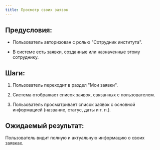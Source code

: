 ```yaml
---
title: Просмотр своих заявок
---
```


## Предусловия:

-  Пользователь авторизован с ролью "Сотрудник института".

-  В системе есть заявки, созданные или назначенные этому сотруднику.

## Шаги:

1. Пользователь переходит в раздел "Мои заявки".

2. Система отображает список заявок, связанных с пользователем.

3. Пользователь просматривает список заявок с основной информацией (название, статус, даты и т. п.).

## Ожидаемый результат:

Пользователь видит полную и актуальную информацию о своих заявках.
